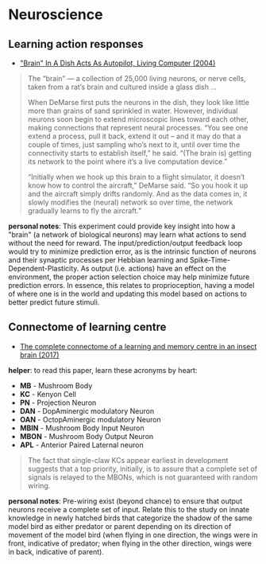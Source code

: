 # Neuroscience

## Learning action responses

* ["Brain" In A Dish Acts As Autopilot, Living Computer (2004)](https://news.ufl.edu/archive/2004/10/uf-scientist-brain-in-a-dish-acts-as-autopilot-living-computer.html)

> The “brain” — a collection of 25,000 living neurons, or nerve cells, taken from a rat’s brain and cultured inside a glass dish ...
>
> When DeMarse first puts the neurons in the dish, they look like little more than grains of sand sprinkled in water. However, individual neurons soon begin to extend microscopic lines toward each other, making connections that represent neural processes. “You see one extend a process, pull it back, extend it out – and it may do that a couple of times, just sampling who’s next to it, until over time the connectivity starts to establish itself,” he said. “(The brain is) getting its network to the point where it’s a live computation device.”
>
> “Initially when we hook up this brain to a flight simulator, it doesn’t know how to control the aircraft,” DeMarse said. “So you hook it up and the aircraft simply drifts randomly. And as the data comes in, it slowly modifies the (neural) network so over time, the network gradually learns to fly the aircraft.”

**personal notes**: This experiment could provide key insight into how a "brain" (a network of biological neurons) may learn what actions to send without the need for reward. The input/prediction/output feedback loop would try to minimize prediction error, as is the intrinsic function of neurons and their synaptic processes per Hebbian learning and Spike-Time-Dependent-Plasticity. As output (i.e. actions) have an effect on the environment, the proper action selection choice may help minimize future prediction errors. In essence, this relates to proprioception, having a model of where one is in the world and updating this model based on actions to better predict future stimuli.

## Connectome of learning centre

* [The complete connectome of a learning and memory centre in an insect brain (2017)](https://www.ncbi.nlm.nih.gov/pmc/articles/PMC5806122/)

**helper**: to read this paper, learn these acronyms by heart:

- **MB** - Mushroom Body
- **KC** - Kenyon Cell
- **PN** - Projection Neuron
- **DAN** - DopAminergic modulatory Neuron
- **OAN** - OctopAminergic modulatory Neuron
- **MBIN** - Mushroom Body Input Neuron
- **MBON** - Mushroom Body Output Neuron
- **APL** - Anterior Paired Laternal neuron

> The fact that single-claw KCs appear earliest in development suggests that a top priority, initially, is to assure that a complete set of signals is relayed to the MBONs, which is not guaranteed with random wiring.

**personal notes**: Pre-wiring exist (beyond chance) to ensure that output neurons receive a complete set of input. Relate this to the study on innate knowledge in newly hatched birds that categorize the shadow of the same model bird as either predator or parent depending on its direction of movement of the model bird (when flying in one direction, the wings were in front, indicative of predator; when flying in the other direction, wings were in back, indicative of parent).
